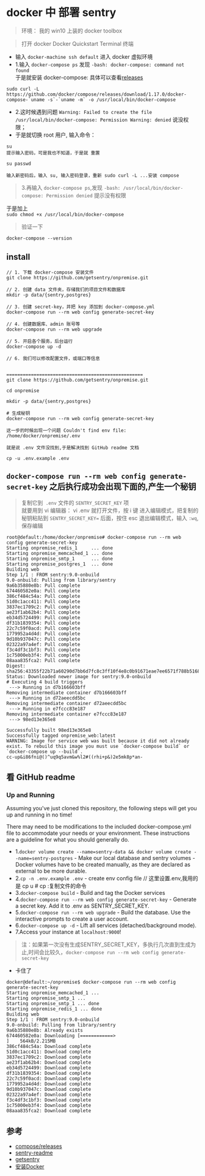 # docker 中 部署 sentry

>环境： 我的 win10 上装的 docker toolbox

>打开 docker  Docker Quickstart Terminal 终端
- 输入 `docker-machine ssh default` 进入 docker 虚拟环境  
- 1.输入 `docker-compose ps` 发现 `-bash: docker-compose: command not found`  
于是就安装 docker-compose: 具体可以查看[releases](https://github.com/docker/compose/releases/)

```
sudo curl -L https://github.com/docker/compose/releases/download/1.17.0/docker-compose-`uname -s`-`uname -m` -o /usr/local/bin/docker-compose
```
- 2.这时候遇到问题 `Warning: Failed to create the file /usr/local/bin/docker-compose: Permission Warning: denied` 说没权限；
- 于是就切换 root 用户, 输入命令：
```
su 
提示输入密码，可是我也不知道，于是就 重置

su passwd

输入新密码后，输入 su, 输入密码登录，重新 sudo curl -L ...安装 compose
```

>3.再输入 `docker-compose ps`,发现 
`-bash: /usr/local/bin/docker-compose: Permission denied` 提示没有权限  

于是加上  
`sudo chmod +x /usr/local/bin/docker-compose`

>验证一下
```
docker-compose --version
```

## install

```
// 1. 下载 docker-compose 安装文件
git clone https://github.com/getsentry/onpremise.git
 
// 2. 创建 data 文件夹，存储我们的项目文件和数据库
mkdir -p data/{sentry,postgres}
 
// 3. 创建 secret-key，并把 key 添加到 docker-compose.yml
docker-compose run --rm web config generate-secret-key
 
// 4. 创建数据库、admin 账号等
docker-compose run --rm web upgrade
 
// 5. 开启各个服务，后台运行
docker-compose up -d
 
// 6. 我们可以修改配置文件，或端口等信息


==================================================
git clone https://github.com/getsentry/onpremise.git

cd onpremise

mkdir -p data/{sentry,postgres}

# 生成秘钥
docker-compose run --rm web config generate-secret-key

这一步的时候出现一个问题 Couldn't find env file: /home/docker/onpremise/.env

就是说 .env 文件没找到,于是解决找到 GitHub readme 文档

cp -u .env.example .env
```

## `docker-compose run --rm web config generate-secret-key` 之后执行成功会出现下面的,产生一个秘钥
>复制它到` .env` 文件的 `SENTRY_SECRET_KEY` 项  
就要用到 vi 编辑器：  vi .env 就打开文件，按 i 键 进入编辑模式，把复制的秘钥粘贴到 `SENTRY_SECRET_KEY=` 后面，按住 esc 退出编辑模式，输入 `:wq`,保存编辑

```
root@default:/home/docker/onpremise# docker-compose run --rm web config generate-secret-key
Starting onpremise_redis_1     ... done
Starting onpremise_memcached_1 ... done
Starting onpremise_smtp_1      ... done
Starting onpremise_postgres_1  ... done
Building web
Step 1/1 : FROM sentry:9.0-onbuild
9.0-onbuild: Pulling from library/sentry
9a6b35880e8b: Pull complete
674460582e0a: Pull complete
386cf484c54a: Pull complete
51d0c1acc411: Pull complete
3837ec1709c2: Pull complete
ae23f1ab62b4: Pull complete
eb34d5724499: Pull complete
df31b1839354: Pull complete
22c7c59f0acd: Pull complete
1779952a4d4d: Pull complete
9d10b937047c: Pull complete
02322a97a4ef: Pull complete
f3c4df3c1bf3: Pull complete
1c75000eb3f4: Pull complete
08aaa835fca2: Pull complete
Digest: sha256:43355f22b71a60290d7bb6d7fc8c3ff10f4e8c0b91671eae7ee6571f788b5168
Status: Downloaded newer image for sentry:9.0-onbuild
# Executing 4 build triggers
 ---> Running in d7b166603bff
Removing intermediate container d7b166603bff
 ---> Running in d72aeecdd5bc
Removing intermediate container d72aeecdd5bc
 ---> Running in e7fccc83e187
Removing intermediate container e7fccc83e187
 ---> 98ed13e365e8

Successfully built 98ed13e365e8
Successfully tagged onpremise_web:latest
WARNING: Image for service web was built because it did not already exist. To rebuild this image you must use `docker-compose build` or `docker-compose up --build`.
cc-up&i86fni@()^uq9q5avm&w%l2#((rhi+p&)2e5mk8p*an-
```

## 看 GitHub readme

### Up and Running

Assuming you've just cloned this repository, the following steps will get you up and running in no time!

There may need to be modifications to the included docker-compose.yml file to accommodate your needs or your environment. These instructions are a guideline for what you should generally do.


- 1.`docker volume create --name=sentry-data && docker volume create --name=sentry-postgres` - Make our local database and sentry volumes  - Docker volumes have to be created manually, as they are declared as external to be more durable.
- 2.`cp -n .env.example .env` - create env config file // 这里设置.env,我用的是 cp u    # cp :复制文件的命令
- 3.`docker-compose build` - Build and tag the Docker services
- 4.`docker-compose run --rm web config generate-secret-key` - Generate a secret key. Add it to .env as SENTRY_SECRET_KEY.
- 5.`docker-compose run --rm web upgrade` - Build the database. Use the interactive prompts to create a user account.
- 6.`docker-compose up -d` - Lift all services (detached/background mode).
- 7.Access your instance at `localhost:9000`!


>注：如果第一次没有生成SENTRY_SECRET_KEY，多执行几次直到生成为止,时间会比较久，`docker-compose run --rm web config generate-secret-key` 

- 卡住了
```
docker@default:~/onpremise$ docker-compose run --rm web config generate-secret-key
Starting onpremise_memcached_1 ...
Starting onpremise_smtp_1 ...
Starting onpremise_smtp_1 ... done
Starting onpremise_redis_1 ... done
Building web
Step 1/1 : FROM sentry:9.0-onbuild
9.0-onbuild: Pulling from library/sentry
9a6b35880e8b: Already exists
674460582e0a: Downloading [============>                                      ]    564kB/2.215MB
386cf484c54a: Download complete
51d0c1acc411: Download complete
3837ec1709c2: Download complete
ae23f1ab62b4: Download complete
eb34d5724499: Download complete
df31b1839354: Download complete
22c7c59f0acd: Download complete
1779952a4d4d: Download complete
9d10b937047c: Download complete
02322a97a4ef: Download complete
f3c4df3c1bf3: Download complete
1c75000eb3f4: Download complete
08aaa835fca2: Download complete
```

## 参考
- [compose/releases](https://github.com/docker/compose/releases)
- [sentry-readme](https://github.com/getsentry/onpremise)
- [getsentry](https://github.com/getsentry)
- [安装Docker](https://www.cnblogs.com/xiewenming/p/7903247.html)
